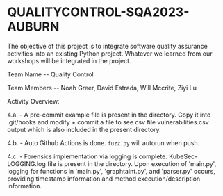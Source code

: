 # QUALITYCONTROL-SQA2023-AUBURN
The objective of this project is to integrate software quality assurance activities into an existing Python project. Whatever we learned from our workshops will be integrated in the project.

Team Name -- Quality Control

Team Members --
Noah Greer,
David Estrada, 
Will Mccrite,
Ziyi Lu

Activity Overview:

4.a. - A pre-commit example file is present in the directory. Copy it into .git/hooks and modify + commit a file to see csv file vulnerabilities.csv output which is also included in the present directory. 

4.b. - Auto Github Actions is done. `fuzz.py` will autorun when push.

4.c. - Forensics implementation via logging is complete. KubeSec-LOGGING.log file is present in the directory. Upon execution of 'main.py', logging for functions in 'main.py', 'graphtaint.py', and 'parser.py' occurs, providing timestamp information and method execution/description information.
